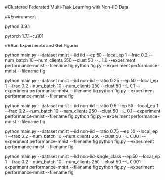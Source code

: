 #Clustered Federated Multi-Task Learning with Non-IID Data

##Environment

python 3.9.1

pytorch 1.7.1+cu101

##Run Experiments and Get Figures

python main.py --dataset mnist --iid iid --ep 50 --local_ep 1 --frac 0.2 --num_batch 10 --num_clients 250 --clust 50 --L 1.0 --experiment performance-mnist --filename fig
python fig.py --experiment performance-mnist --filename fig

python main.py --dataset mnist --iid non-iid --ratio 0.25 --ep 50 --local_ep 1 --frac 0.2 --num_batch 10 --num_clients 250 --clust 50 --L 0.1 --experiment performance-mnist --filename fig
python fig.py --experiment performance-mnist --filename fig

python main.py --dataset mnist --iid non-iid --ratio 0.5 --ep 50 --local_ep 1 --frac 0.2 --num_batch 10 --num_clients 250 --clust 50 --L 0.1 --experiment performance-mnist --filename fig
python fig.py --experiment performance-mnist --filename fig

python main.py --dataset mnist --iid non-iid --ratio 0.75 --ep 50 --local_ep 1 --frac 0.2 --num_batch 10 --num_clients 250 --clust 50 --L 0.001 --experiment performance-mnist --filename fig
python fig.py --experiment performance-mnist --filename fig

python main.py --dataset mnist --iid non-iid-single_class --ep 50 --local_ep 1 --frac 0.2 --num_batch 10 --num_clients 250 --clust 50 --L 0.001 --experiment performance-mnist --filename fig
python fig.py --experiment performance-mnist --filename fig
